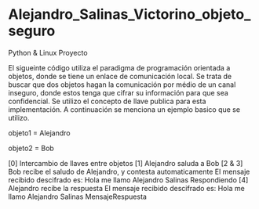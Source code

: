# Alejandro_Salinas_Victorino_objeto_seguro
Python &amp; Linux Proyecto

El sigueinte código utiliza el paradigma de programación orientada a objetos, donde se tiene un enlace de comunicación local. Se trata de buscar que dos objetos hagan la comunicación por médio de un canal inseguro, donde estos tenga que cifrar su información para que sea confidencial. Se utilizo el concepto de llave publica para esta implementación. A continuación se menciona un ejemplo basico que se utilizo. 


objeto1  = Alejandro

objeto2 = Bob


[0] Intercambio de llaves entre objetos
[1] Alejandro saluda a Bob
[2 & 3]  Bob recibe el saludo de Alejandro, y contesta automaticamente
El mensaje recibido descifrado es:  Hola me llamo Alejandro Salinas
Respondiendo
[4] Alejandro recibe la respuesta
El mensaje recibido descifrado es:  Hola me llamo Alejandro Salinas MensajeRespuesta
